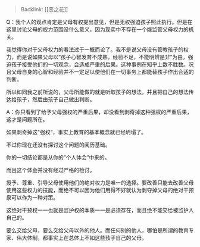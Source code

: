 > Backlink: [[恶之花]]

Q：我个人的观点肯定是父母有权提出意见，但是无权强迫孩子照此执行。但是在这里讨论父母的权力范围没什么意义，因为现实中不存在一个能监管父母权力的机关。

我觉得你对于父母权力的看法过于一概而论了。我不是说父母没有管教孩子的权力，而是说如果父母以“孩子心智发育不成熟，经验不足，不能明辨是非”为由，强迫孩子接受他们的一切观念，会造成严重的后果。这种事例在知乎上数不胜数。况且父母自身的心智和经验并不一定足以使他们在一切事务上都能替孩子作出合适的判断。

所以如同我之前所说的，父母所能做的就是听取孩子的想法，并且把自己的想法传达给孩子，然后由孩子自己做出判断。

A：你只看到了给予父母强权的严重后果，却没看到剥奇掉这种强杈的严重后果，这才是问题所在。

如果剥奇掉这"强权“，事实上教育的基本概念就已经坍塌了。

不过你现在还没有探讨这个问题的阅历基础。

你的一切结论都是从你的”个人体会”中来的。

而且这个体会并没有经过严格的检讨。

授予、尊重、引导父母使用他们的绝对权力是唯一的选择。要改善只能去改善父母使用这些权力的技能，而绝不可以因为他们用得不好就认为剥夺掉父母的绝对干预泉可以作为一种对策。

这绝对干预权一一也就是监护权的本质一一是必须存在，而且绝不能交给被监护人自己的。

要么交给父母，要么交给父母以外的他人。而任何别的他人，哪怕是所谓的教育专家、伟大体制，都事实上在总体上不如这些孩子自己的父母。
